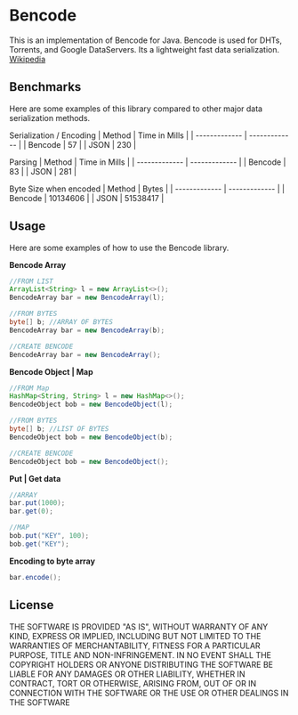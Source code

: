 Bencode
========

This is an implementation of Bencode for Java. Bencode is used for DHTs, Torrents, and Google DataServers. Its a lightweight fast data serialization.
[Wikipedia](https://en.wikipedia.org/wiki/Bencode)

Benchmarks
-----
Here are some examples of this library compared to other major data serialization methods.

Serialization / Encoding
| Method  | Time in Mills |
| ------------- | ------------- |
| Bencode  | 57  |
| JSON  | 230  |

Parsing
| Method  | Time in Mills |
| ------------- | ------------- |
| Bencode  | 83  |
| JSON  | 281  |

Byte Size when encoded
| Method  | Bytes |
| ------------- | ------------- |
| Bencode  | 10134606  |
| JSON  | 51538417  |

Usage
-----
Here are some examples of how to use the Bencode library.

**Bencode Array**
```Java
//FROM LIST
ArrayList<String> l = new ArrayList<>();
BencodeArray bar = new BencodeArray(l);

//FROM BYTES
byte[] b; //ARRAY OF BYTES
BencodeArray bar = new BencodeArray(b);

//CREATE BENCODE
BencodeArray bar = new BencodeArray();
```

**Bencode Object | Map**
```Java
//FROM Map
HashMap<String, String> l = new HashMap<>();
BencodeObject bob = new BencodeObject(l);

//FROM BYTES
byte[] b; //LIST OF BYTES
BencodeObject bob = new BencodeObject(b);

//CREATE BENCODE
BencodeObject bob = new BencodeObject();
```

**Put | Get data**
```Java
//ARRAY
bar.put(1000);
bar.get(0);

//MAP
bob.put("KEY", 100);
bob.get("KEY");
```

**Encoding to byte array**
```Java
bar.encode();
```

License
-----------
THE SOFTWARE IS PROVIDED "AS IS", WITHOUT WARRANTY OF ANY KIND, EXPRESS OR IMPLIED, INCLUDING BUT NOT LIMITED TO THE WARRANTIES OF MERCHANTABILITY, FITNESS FOR A PARTICULAR PURPOSE, TITLE AND NON-INFRINGEMENT. IN NO EVENT SHALL THE COPYRIGHT HOLDERS OR ANYONE DISTRIBUTING THE SOFTWARE BE LIABLE FOR ANY DAMAGES OR OTHER LIABILITY, WHETHER IN CONTRACT, TORT OR OTHERWISE, ARISING FROM, OUT OF OR IN CONNECTION WITH THE SOFTWARE OR THE USE OR OTHER DEALINGS IN THE SOFTWARE
